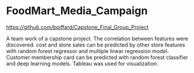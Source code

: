 # FoodMart_Media_Campaign

https://github.com/bpiffard/Capstone_Final_Group_Project

A team work of a capstone project. The correlation between features were discovered. cost and store sales can be predicted by other store features with random forest regressor and multiple linear regression model. Customer membership card can be predicted with random forest classifier and deep learning models. Tableau was used for visualization.
